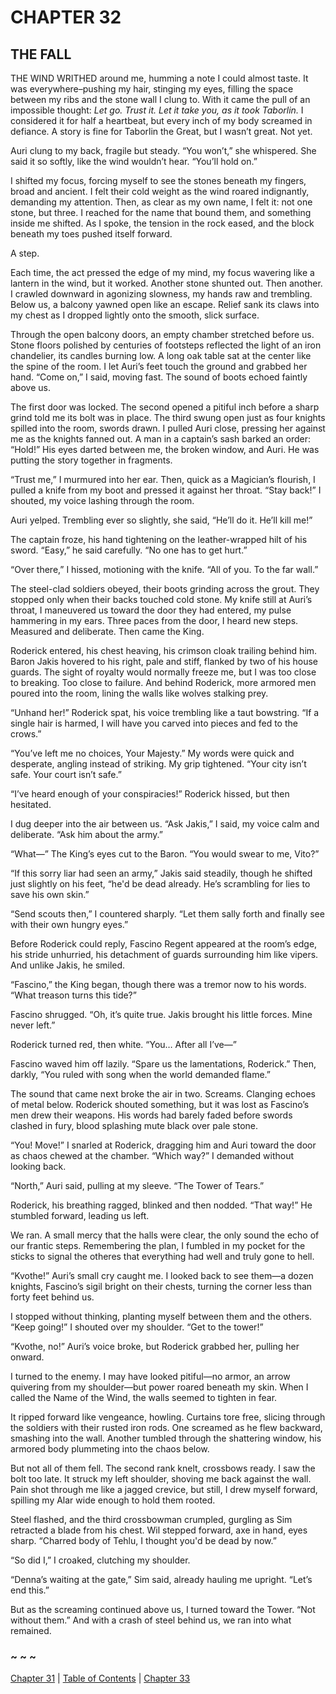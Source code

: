 # CHAPTER 32

## THE FALL  

THE WIND WRITHED around me, humming a note I could almost taste. It was everywhere–pushing my hair, stinging my eyes, filling the space between my ribs and the stone wall I clung to. With it came the pull of an impossible thought: *Let go. Trust it. Let it take you, as it took Taborlin.* I considered it for half a heartbeat, but every inch of my body screamed in defiance. A story is fine for Taborlin the Great, but I wasn’t great. Not yet.

Auri clung to my back, fragile but steady. “You won’t,” she whispered. She said it so softly, like the wind wouldn’t hear. “You’ll hold on.”

I shifted my focus, forcing myself to see the stones beneath my fingers, broad and ancient. I felt their cold weight as the wind roared indignantly, demanding my attention. Then, as clear as my own name, I felt it: not one stone, but three. I reached for the name that bound them, and something inside me shifted. As I spoke, the tension in the rock eased, and the block beneath my toes pushed itself forward.

A step.

Each time, the act pressed the edge of my mind, my focus wavering like a lantern in the wind, but it worked. Another stone shunted out. Then another. I crawled downward in agonizing slowness, my hands raw and trembling. Below us, a balcony yawned open like an escape. Relief sank its claws into my chest as I dropped lightly onto the smooth, slick surface.

Through the open balcony doors, an empty chamber stretched before us. Stone floors polished by centuries of footsteps reflected the light of an iron chandelier, its candles burning low. A long oak table sat at the center like the spine of the room. I let Auri’s feet touch the ground and grabbed her hand. “Come on,” I said, moving fast. The sound of boots echoed faintly above us.

The first door was locked. The second opened a pitiful inch before a sharp grind told me its bolt was in place. The third swung open just as four knights spilled into the room, swords drawn. I pulled Auri close, pressing her against me as the knights fanned out. A man in a captain’s sash barked an order: “Hold!” His eyes darted between me, the broken window, and Auri. He was putting the story together in fragments.

“Trust me,” I murmured into her ear. Then, quick as a Magician’s flourish, I pulled a knife from my boot and pressed it against her throat. “Stay back!” I shouted, my voice lashing through the room.

Auri yelped. Trembling ever so slightly, she said, “He’ll do it. He’ll kill me!”

The captain froze, his hand tightening on the leather-wrapped hilt of his sword. “Easy,” he said carefully. “No one has to get hurt.”

“Over there,” I hissed, motioning with the knife. “All of you. To the far wall.” 

The steel-clad soldiers obeyed, their boots grinding across the grout. They stopped only when their backs touched cold stone. My knife still at Auri’s throat, I maneuvered us toward the door they had entered, my pulse hammering in my ears. Three paces from the door, I heard new steps. Measured and deliberate. Then came the King.

Roderick entered, his chest heaving, his crimson cloak trailing behind him. Baron Jakis hovered to his right, pale and stiff, flanked by two of his house guards. The sight of royalty would normally freeze me, but I was too close to breaking. Too close to failure. And behind Roderick, more armored men poured into the room, lining the walls like wolves stalking prey.

“Unhand her!” Roderick spat, his voice trembling like a taut bowstring. “If a single hair is harmed, I will have you carved into pieces and fed to the crows.”

“You’ve left me no choices, Your Majesty.” My words were quick and desperate, angling instead of striking. My grip tightened. “Your city isn’t safe. Your court isn’t safe.”

“I’ve heard enough of your conspiracies!” Roderick hissed, but then hesitated.

I dug deeper into the air between us. “Ask Jakis,” I said, my voice calm and deliberate. “Ask him about the army.”

“What—” The King’s eyes cut to the Baron. “You would swear to me, Vito?”

“If this sorry liar had seen an army,” Jakis said steadily, though he shifted just slightly on his feet, “he'd be dead already. He’s scrambling for lies to save his own skin.”

“Send scouts then,” I countered sharply. “Let them sally forth and finally see with their own hungry eyes.”

Before Roderick could reply, Fascino Regent appeared at the room’s edge, his stride unhurried, his detachment of guards surrounding him like vipers. And unlike Jakis, he smiled.

“Fascino,” the King began, though there was a tremor now to his words. “What treason turns this tide?”

Fascino shrugged. “Oh, it’s quite true. Jakis brought his little forces. Mine never left.”

Roderick turned red, then white. “You… After all I’ve—”

Fascino waved him off lazily. “Spare us the lamentations, Roderick.” Then, darkly, “You ruled with song when the world demanded flame.”

The sound that came next broke the air in two. Screams. Clanging echoes of metal below. Roderick shouted something, but it was lost as Fascino’s men drew their weapons. His words had barely faded before swords clashed in fury, blood splashing mute black over pale stone. 

“You! Move!” I snarled at Roderick, dragging him and Auri toward the door as chaos chewed at the chamber. “Which way?” I demanded without looking back.

“North,” Auri said, pulling at my sleeve. “The Tower of Tears.”

Roderick, his breathing ragged, blinked and then nodded. “That way!” He stumbled forward, leading us left.

We ran. A small mercy that the halls were clear, the only sound the echo of our frantic steps. Remembering the plan, I fumbled in my pocket for the sticks to signal the otheres that everything had well and truly gone to hell.

“Kvothe!” Auri’s small cry caught me. I looked back to see them—a dozen knights, Fascino’s sigil bright on their chests, turning the corner less than forty feet behind us.

I stopped without thinking, planting myself between them and the others. “Keep going!” I shouted over my shoulder. “Get to the tower!”

“Kvothe, no!” Auri’s voice broke, but Roderick grabbed her, pulling her onward.

I turned to the enemy. I may have looked pitiful—no armor, an arrow quivering from my shoulder—but power roared beneath my skin. When I called the Name of the Wind, the walls seemed to tighten in fear.

It ripped forward like vengeance, howling. Curtains tore free, slicing through the soldiers with their rusted iron rods. One screamed as he flew backward, smashing into the wall. Another tumbled through the shattering window, his armored body plummeting into the chaos below. 

But not all of them fell. The second rank knelt, crossbows ready. I saw the bolt too late. It struck my left shoulder, shoving me back against the wall. Pain shot through me like a jagged crevice, but still, I drew myself forward, spilling my Alar wide enough to hold them rooted.

Steel flashed, and the third crossbowman crumpled, gurgling as Sim retracted a blade from his chest. Wil stepped forward, axe in hand, eyes sharp. “Charred body of Tehlu, I thought you'd be dead by now.”

“So did I,” I croaked, clutching my shoulder.

“Denna’s waiting at the gate,” Sim said, already hauling me upright. “Let’s end this.”

But as the screaming continued above us, I turned toward the Tower. “Not without them.” And with a crash of steel behind us, we ran into what remained.  

### ~ ~ ~

[Chapter 31](CHAPTER_31.md) | [Table of Contents](Table_of_Contents.md) | [Chapter 33](CHAPTER_33.md)
